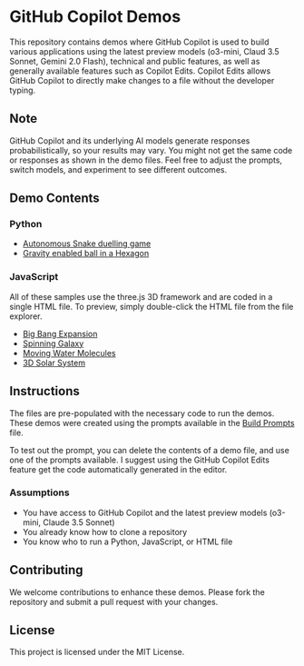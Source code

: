 
# GitHub Copilot Demos

This repository contains demos where GitHub Copilot is used to build various applications using the latest preview models (o3-mini, Claud 3.5 Sonnet, Gemini 2.0 Flash), technical and public features, as well as generally available features such as Copilot Edits. Copilot Edits allows GitHub Copilot to directly make changes to a file without the developer typing.

## Note

GitHub Copilot and its underlying AI models generate responses probabilistically, so your results may vary. You might not get the same code or responses as shown in the demo files. Feel free to adjust the prompts, switch models, and experiment to see different outcomes.

## Demo Contents

### Python
- [Autonomous Snake duelling game](python/auto-snake.py)
- [Gravity enabled ball in a Hexagon](python/ball-hexagon.py)

### JavaScript

All of these samples use the three.js 3D framework and are coded in a single HTML file. To preview, simply double-click the HTML file from the file explorer.

- [Big Bang Expansion](javascript/bigbang.html)
- [Spinning Galaxy](javascript/galaxy.html)
- [Moving Water Molecules](javascript/h2o.html)
- [3D Solar System](javascript/solar-system.html)


## Instructions

The files are pre-populated with the necessary code to run the demos. These demos were created using the prompts available in the [Build Prompts](./prompts/build-prompts.md) file.

To test out the prompt, you can delete the contents of a demo file, and use one of the prompts available. I suggest using the GitHub Copilot Edits feature get the code automatically generated in the editor.

### Assumptions

- You have access to GitHub Copilot and the latest preview models (o3-mini, Claude 3.5 Sonnet)
- You already know how to clone a repository
- You know who to run a Python, JavaScript, or HTML file

## Contributing

We welcome contributions to enhance these demos. Please fork the repository and submit a pull request with your changes.

## License

This project is licensed under the MIT License.
